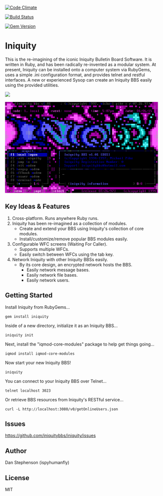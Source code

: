 [![Code Climate](https://codeclimate.com/github/dwyl/esta/badges/gpa.png)](https://codeclimate.com/github/iniquitybbs/iniquity)

[![Build Status](https://travis-ci.org/iniquitybbs/iniquity.png?branch=master)](https://travis-ci.org/iniquitybbs/iniquity)

[![Gem Version](https://badge.fury.io/rb/iniquity.png)](https://badge.fury.io/rb/iniquity)


# Iniquity
This is the re-imagining of the iconic Iniquity Bulletin Board Software. It is written in Ruby, and has been radically re-invented as a modular system. At present, Iniquity can be installed onto a computer system via RubyGems, uses a simple .ini configuration format, and provides telnet and restful interfaces. A new or experienced Sysop can create an Iniquity BBS easily using the provided utilities.

<p align="left">
    <img src="http://disengage.ca/wp-content/uploads/2011/07/Iniquity_BBS_WFC1.jpg" height="300">
</p>

<p align="left">
    <img src="https://raw.githubusercontent.com/bertrandom/press-enter/gh-pages/iniquity.png" height="300">
</p>

## Key Ideas & Features
1. Cross-platform. Runs anywhere Ruby runs.
2. Iniquity has been re-imagined as a collection of modules.
    - Create and extend your BBS using Iniquity's collection of core modules.
    - Install/customize/remove popular BBS modules easily.
3. Configurable WFC screens (Waiting For Caller).
    - Supports multiple WFCs.
    - Easily switch between WFCs using the tab key.
4. Network Iniquity with other Iniquity BBSs easily.
    - By its core design, an encrypted network hosts the BBS.
        - Easily network message bases.
        - Easily network file bases.
        - Easily network users.

## Getting Started

Install Iniquity from RubyGems...

    gem install iniquity

Inside of a new directory, initialize it as an Iniquity BBS...

    iniquity init

Next, install the "iqmod-core-modules" package to help get things going...

    iqmod install iqmod-core-modules

Now start your new Iniquity BBS!

    iniquity

You can connect to your Iniquity BBS over Telnet...

    telnet localhost 3023

Or retrieve BBS resources from Iniquity's RESTful service...

    curl -L http://localhost:3080/v0/getOnlineUsers.json

## Issues
https://github.com/iniquitybbs/iniquity/issues

## Author
Dan Stephenson (ispyhumanfly)

## License
MIT
